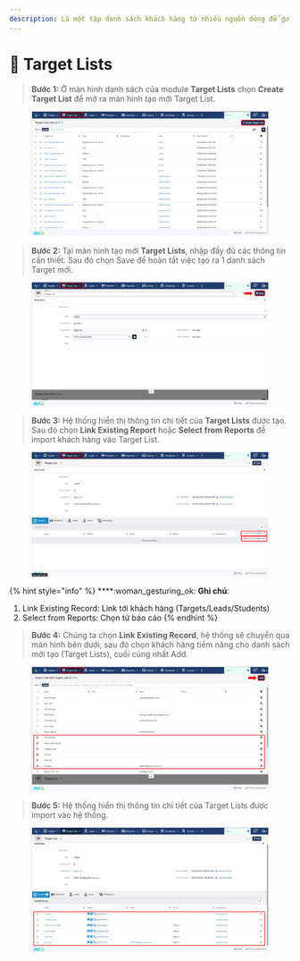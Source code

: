 ```yaml
---
description: Là một tập danh sách khách hàng từ nhiều nguồn dùng để gửi lên hệ thống
---
```


# 🎯 Target Lists

> **Bước 1:**  Ở màn hình danh sách của module **Target Lists** chọn **Create Target List** để mở ra màn hình tạo mới Target List.

<figure><img src="../.gitbook/assets/image (14) (2) (1).png" alt=""><figcaption></figcaption></figure>

> **Bước 2:** Tại màn hình tạo mới **Target Lists**, nhập đầy đủ các thông tin cần thiết. Sau đó chọn Save để hoàn tất việc tạo ra 1 danh sách Target mới.

<figure><img src="../.gitbook/assets/image (2) (3) (1).png" alt=""><figcaption></figcaption></figure>

> **Bước 3:** Hệ thống hiển thị thông tin chi tiết của **Target Lists** được tạo. Sau đó chọn **Link Existing Report** hoặc **Select from Reports** để import khách hàng vào Target List.

<figure><img src="../.gitbook/assets/image (105).png" alt=""><figcaption></figcaption></figure>

{% hint style="info" %}
****:woman\_gesturing\_ok: **Ghi chú**:

1. Link Existing Record: Link tới khách hàng (Targets/Leads/Students)&#x20;
2. Select from Reports: Chọn từ báo cáo
{% endhint %}

> **Bước 4:** Chúng ta chọn **Link Existing Record**, hệ thống sẽ chuyển qua màn hình bên dưới, sau đó chọn khách hàng tiềm năng cho danh sách mới tạo (Target Lists), cuối cùng nhất Add.

<figure><img src="../.gitbook/assets/image (104).png" alt=""><figcaption></figcaption></figure>

> **Bước 5:** Hệ thống hiển thị thông tin chi tiết của Target Lists được import vào hệ thống.

<figure><img src="../.gitbook/assets/image (5) (1) (3).png" alt=""><figcaption></figcaption></figure>
